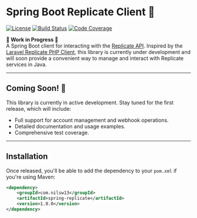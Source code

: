 # Spring Boot Replicate Client 🚧

[![License](https://img.shields.io/badge/license-MIT-blue.svg)](LICENSE)
[![Build Status](https://github.com/yourusername/spring-replicate/actions/workflows/build.yml/badge.svg)](https://github.com/nilsw13/spring-replicate/actions)
[![Code Coverage](https://codecov.io/gh/yourusername/spring-replicate/branch/main/graph/badge.svg)](https://codecov.io/gh/yourusername/spring-replicate)

**🚧 Work in Progress 🚧**  
A Spring Boot client for interacting with the [Replicate API](https://replicate.com/). Inspired by the [Laravel Replicate PHP Client](https://github.com/halilcosdu/laravel-replicate), this library is currently under development and will soon provide a convenient way to manage and interact with Replicate services in Java.

---


## Coming Soon! 🚀

This library is currently in active development. Stay tuned for the first release, which will include:

- Full support for account management and webhook operations.
- Detailed documentation and usage examples.
- Comprehensive test coverage.

---

## Installation

Once released, you'll be able to add the dependency to your `pom.xml` if you're using Maven:

```xml
<dependency>
    <groupId>com.nilsw13</groupId>
    <artifactId>spring-replicate</artifactId>
    <version>1.0.0</version>
</dependency>
